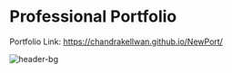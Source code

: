 # Professional Portfolio

Portfolio Link: https://chandrakellwan.github.io/NewPort/

![header-bg](https://user-images.githubusercontent.com/25890329/34752733-22a8e020-f582-11e7-96c3-372712b14aa1.jpg)

